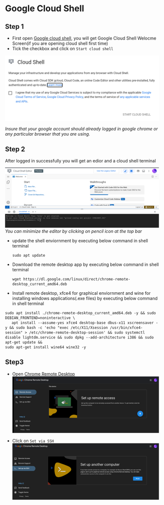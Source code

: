 # Google Cloud Shell

## Step 1

- First open [Google cloud shell](https://shell.cloud.google.com/?cloudshell=false&_ga=2.167921249.116761540.1702909987-937838216.1702737321&_gac=1.181699285.1702910031.CjwKCAiA-P-rBhBEEiwAQEXhH2IcBuMtlgVs9A-TSVxHwJ4Cv3bjPIAPELgpf-1cTYRypDmLntroWxoCioEQAvD_BwE&supportedpurview=project&show=ide%2Cterminal), you will get Google Cloud Shell Welocme Screen(if you are opening cloud shell first time)
- Tick the checkbox and click on `Start cloud shell`

![welcome.png](images/welcome.png)

*Insure that your google account should already logged in google chrome or any particular browser that you are using.*

## Step 2
After logged in successfully you will get an edior and a cloud shell terminal

![step2.png](images/step2.png)
*You can minimize the editor by clicking on pencil icon at the top bar*

- update the shell enviornment by executing below command in shell terminal
  ```linux
  sudo apt update
  ```
- Download the remote desktop app by executing below command in shell terminal
    ```linux
    wget https://dl.google.com/linux/direct/chrome-remote-desktop_current_amd64.deb
    ```
 - Install remote desktop, xfce4 for graphical enviornment and wine for installing windows applications(.exe files) by executing below command in shell terminal
 ```linux
sudo apt install ./chrome-remote-desktop_current_amd64.deb -y && sudo DEBIAN_FRONTEND=noninteractive \
    apt install --assume-yes xfce4 desktop-base dbus-x11 xscreensaver -y && sudo bash -c 'echo "exec /etc/X11/Xsession /usr/bin/xfce4-session" > /etc/chrome-remote-desktop-session' && sudo systemctl disable lightdm.service && sudo dpkg --add-architecture i386 && sudo apt-get update &&
sudo apt-get install wine64 wine32 -y
```

## Step3
- Open [Chrome Remote Desktop](https://remotedesktop.google.com/access)
![step3_1.png](images/step3_1.png)

- Click on `Set via SSH`
![step3_2.png](images/step3_2.png)
